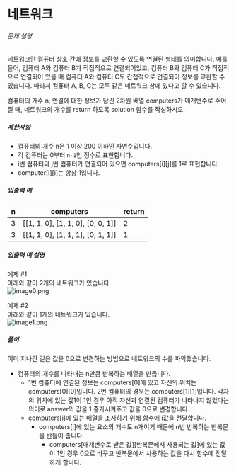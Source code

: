 # 네트워크
###### 문제 설명

네트워크란 컴퓨터 상호 간에 정보를 교환할 수 있도록 연결된 형태를 의미합니다. 예를 들어, 컴퓨터 A와 컴퓨터 B가 직접적으로 연결되어있고, 컴퓨터 B와 컴퓨터 C가 직접적으로 연결되어 있을 때 컴퓨터 A와 컴퓨터 C도 간접적으로 연결되어 정보를 교환할 수 있습니다. 따라서 컴퓨터 A, B, C는 모두 같은 네트워크 상에 있다고 할 수 있습니다.

컴퓨터의 개수 n, 연결에 대한 정보가 담긴 2차원 배열 computers가 매개변수로 주어질 때, 네트워크의 개수를 return 하도록 solution 함수를 작성하시오.

##### 제한사항

-   컴퓨터의 개수 n은 1 이상 200 이하인 자연수입니다.
-   각 컴퓨터는 0부터  `n-1`인 정수로 표현합니다.
-   i번 컴퓨터와 j번 컴퓨터가 연결되어 있으면 computers[i][j]를 1로 표현합니다.
-   computer[i][i]는 항상 1입니다.

##### 입출력 예
|n|computers|return|
|--|--|--|
|3|[[1, 1, 0], [1, 1, 0], [0, 0, 1]]|2|
|3|[[1, 1, 0], [1, 1, 1], [0, 1, 1]]|1|


##### 입출력 예 설명

예제 #1  
아래와 같이 2개의 네트워크가 있습니다.  
![image0.png](https://grepp-programmers.s3.amazonaws.com/files/ybm/5b61d6ca97/cc1e7816-b6d7-4649-98e0-e95ea2007fd7.png)

예제 #2  
아래와 같이 1개의 네트워크가 있습니다.  
![image1.png](https://grepp-programmers.s3.amazonaws.com/files/ybm/7554746da2/edb61632-59f4-4799-9154-de9ca98c9e55.png)

##### 풀이
이미 지나간 길은 값을 0으로 변경하는 방법으로 네트워크의 수를 파악했습니다.
- 컴퓨터의 개수를 나타내는 n만큼 반복하는 배열을 만듭니다.
	- 1번 컴퓨터에 연결된 정보는 computers[0]에 있고 자신의 위치는 computers[0][0]입니다. 2번 컴퓨터의 경우는 computers[1][1]입니다. 각자의 위치에 있는 값1이 1인 경우 아직 자신과 연결된 컴퓨터가 나타나지 않았다는 의미로 answer의 값을 1 증가시켜주고 값을 0으로 변경합니다.
	- computers[i]에 있는 배열을 조사하기 위해 함수에 i값을 전달합니다.
		- computers[i]에 있는 요소의 개수도 n개이기 때문에 n번 반복하는 반복문을 반들어 줍니다.
			- computers[매개변수로 받은 값][반복문에서 사용되는 값]에 있는 값이 1인 경우 0으로 바꾸고 반복문에서 사용하는 값을 다시 함수에 전달하게 합니다.